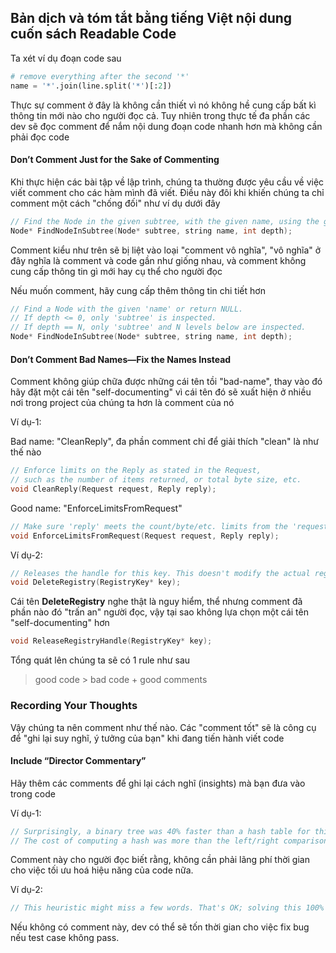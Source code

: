 ## Bản dịch và tóm tắt bằng tiếng Việt nội dung cuốn sách Readable Code

Ta xét ví dụ đoạn code sau

```python
# remove everything after the second '*'
name = '*'.join(line.split('*')[:2])
```

Thực sự comment ở đây là không cần thiết vì nó không hề cung cấp bất kì thông tin mới nào cho người đọc cả. Tuy nhiên trong thực tế đa phần các dev sẽ đọc comment để nắm nội dung đoạn code nhanh hơn mà không cần phải đọc code

#### Don’t Comment Just for the Sake of Commenting

Khi thực hiện các bài tập về lập trình, chúng ta thường được yêu cầu về việc viết comment cho các hàm mình đã viết. Điều này đôi khi khiến chúng ta chỉ comment một cách "chống đối" như ví dụ dưới đây

```C
// Find the Node in the given subtree, with the given name, using the given depth.
Node* FindNodeInSubtree(Node* subtree, string name, int depth);
```

Comment kiểu như trên sẽ bị liệt vào loại "comment vô nghĩa", "vô nghĩa" ở đây nghĩa là comment và code gần như giống nhau, và comment không cung cấp thông tin gì mới hay cụ thể cho người đọc

Nếu muốn comment, hãy cung cấp thêm thông tin chi tiết hơn

```C
// Find a Node with the given 'name' or return NULL.
// If depth <= 0, only 'subtree' is inspected.
// If depth == N, only 'subtree' and N levels below are inspected.
Node* FindNodeInSubtree(Node* subtree, string name, int depth);
```

#### Don’t Comment Bad Names—Fix the Names Instead

Comment không giúp chữa được những cái tên tồi "bad-name", thay vào đó hãy đặt một cái tên "self-documenting" vì cái tên đó sẽ xuất hiện ở nhiều nơi trong project của chúng ta hơn là comment của nó

Ví dụ-1: 

Bad name: "CleanReply", đa phần comment chỉ để giải thích "clean" là như thế nào

```C
// Enforce limits on the Reply as stated in the Request,
// such as the number of items returned, or total byte size, etc.
void CleanReply(Request request, Reply reply);
```

Good name: "EnforceLimitsFromRequest"

```C
// Make sure 'reply' meets the count/byte/etc. limits from the 'request'
void EnforceLimitsFromRequest(Request request, Reply reply);
```

Ví dụ-2:

```C
// Releases the handle for this key. This doesn't modify the actual registry.
void DeleteRegistry(RegistryKey* key);
```

Cái tên **DeleteRegistry** nghe thật là nguy hiểm, thể nhưng comment đã phần nào đó "trấn an" người đọc, vậy tại sao không lựa chọn một cái tên "self-documenting" hơn

```C
void ReleaseRegistryHandle(RegistryKey* key);
```

Tổng quát lên chúng ta sẽ có 1 rule như sau

> good code > bad code + good comments

### Recording Your Thoughts

Vậy chúng ta nên comment như thế nào. Các "comment tốt" sẽ là công cụ để "ghi lại suy nghĩ, ý tưởng của bạn" khi đang tiến hành viết code

#### Include “Director Commentary”

Hãy thêm các comments để ghi lại cách nghĩ (insights) mà bạn đưa vào trong code

Ví dụ-1:
```javascript
// Surprisingly, a binary tree was 40% faster than a hash table for this data.
// The cost of computing a hash was more than the left/right comparisons.
```

Comment này cho người đọc biết rằng, không cần phải lãng phí thời gian cho việc tối ưu hoá hiệu năng của code nữa.

Ví dụ-2:
```javascript
// This heuristic might miss a few words. That's OK; solving this 100% is hard.
```

Nếu không có comment này, dev có thể sẽ tốn thời gian cho việc fix bug nếu test case không pass.






